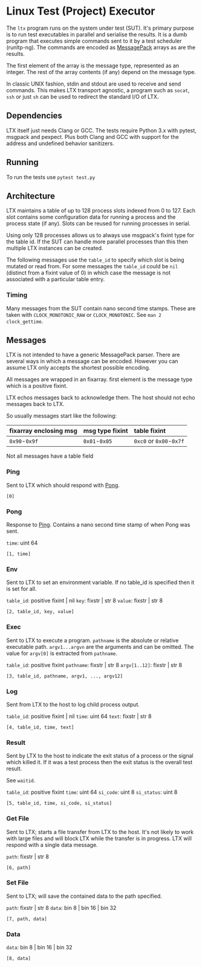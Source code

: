 # Linux Test (Project) Executor

The `ltx` program runs on the system under test (SUT). It's primary
purpose is to run test executables in parallel and serialise the
results. It is a dumb program that executes simple commands sent to it
by a test scheduler (runltp-ng). The commands are encoded as
[MessagePack](https://github.com/msgpack/msgpack/blob/master/spec.md)
arrays as are the results.

The first element of the array is the message type, represented as an
integer. The rest of the array contents (if any) depend on the message
type.

In classic UNIX fashion, stdin and stdout are used to receive and send
commands. This makes LTX transport agnostic, a program such as
`socat`, `ssh` or just `sh` can be used to redirect the standard I/O
of LTX.

## Dependencies

LTX itself just needs Clang or GCC. The tests require Python 3.x with
pytest, msgpack and pexpect. Plus both Clang and GCC with support for
the address and undefined behavior sanitizers.

## Running

To run the tests use `pytest test.py`

## Architecture

LTX maintains a table of up to 128 process slots indexed from 0
to 127. Each slot contains some configuration data for running a
process and the process state (if any). Slots can be reused for
running processes in serial.

Using only 128 processes allows us to always use msgpack's fixint type
for the table id. If the SUT can handle more parallel processes than
this then multiple LTX instances can be created.

The following messages use the `table_id` to specify which slot is
being mutated or read from. For some messages the `table_id` could be
`nil` (distinct from a fixint value of 0) in which case the message is
not associated with a particular table entry.

### Timing

Many messages from the SUT contain nano second time stamps. These are
taken with `CLOCK_MONOTONIC_RAW` or `CLOCK_MONOTONIC`. See `man 2
clock_gettime`.

## Messages

LTX is not intended to have a generic MessagePack parser. There are
several ways in which a message can be encoded. However you can assume
LTX only accepts the shortest possible encoding.

All messages are wrapped in an fixarray. first element is the message
type which is a positive fixint.

LTX echos messages back to acknowledge them. The host should not echo
messages back to LTX.

So usually messages start like the following:

| fixarray enclosing msg | msg type fixint | table fixint            |
|:-----------------------|:----------------|:------------------------|
| `0x90`-`0x9f`          | `0x01`-`0x05`   | `0xc0` or `0x00`-`0x7f` |

Not all messages have a table field

### Ping

Sent to LTX which should respond with [Pong](#Pong).

`[0]`

### Pong

Response to [Ping](#Ping). Contains a nano second time stamp of when
Pong was sent.

`time`: uint 64

`[1, time]`

### Env

Sent to LTX to set an environment variable. If no table_id is
specified then it is set for all.

`table_id`: positive fixint | nil
`key`: fixstr | str 8
`value`: fixstr | str 8

`[2, table_id, key, value]`

### Exec

Sent to LTX to execute a program. `pathname` is the absolute or
relative executable path. `argv1...argvn` are the arguments and can be
omitted. The value for `argv[0]` is extracted from `pathname`.

`table_id`: positive fixint
`pathname`: fixstr | str 8
`argv[1..12]`: fixstr | str 8

`[3, table_id, pathname, argv1, ..., argv12]`

### Log

Sent from LTX to the host to log child process output.

`table_id`: positive fixint | nil
`time`: uint 64
`text`: fixstr | str 8

`[4, table_id, time, text]`

### Result

Sent by LTX to the host to indicate the exit status of a process or
the signal which killed it. If it was a test process then the exit
status is the overall test result.

See `waitid`.

`table_id`:  positive fixint
`time`: uint 64
`si_code`: uint 8
`si_status`: uint 8

`[5, table_id, time, si_code, si_status]`

### Get File

Sent to LTX; starts a file transfer from LTX to the host. It's not
likely to work with large files and will block LTX while the transfer
is in progress. LTX will respond with a single data message.

`path`: fixstr | str 8

`[6, path]`

### Set File

Sent to LTX; will save the contained data to the path specified.

`path`: fixstr | str 8
`data`: bin 8 | bin 16 | bin 32

`[7, path, data]`

### Data

`data`: bin 8 | bin 16 | bin 32

`[8, data]`
